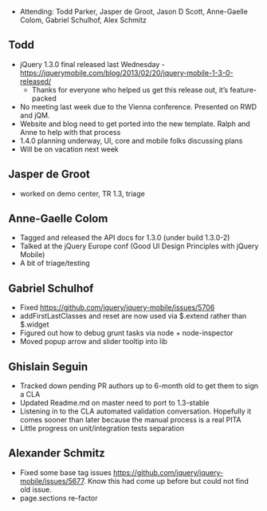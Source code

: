 * Attending: Todd Parker, Jasper de Groot, Jason D Scott, Anne-Gaelle Colom, Gabriel Schulhof, Alex Schmitz

## Todd
* jQuery 1.3.0 final released last Wednesday - https://jquerymobile.com/blog/2013/02/20/jquery-mobile-1-3-0-released/
  - Thanks for everyone who helped us get this release out, it’s feature-packed
* No meeting last week due to the Vienna conference. Presented on RWD and jQM.
* Website and blog need to get ported into the new template. Ralph and Anne to help with that process
* 1.4.0 planning underway, UI, core and mobile folks discussing plans
* Will be on vacation next week 

## Jasper de Groot
* worked on demo center, TR 1.3, triage

## Anne-Gaelle Colom
* Tagged and released the API docs for 1.3.0 (under build 1.3.0-2)
* Talked at the jQuery Europe conf (Good UI Design Principles with jQuery Mobile)
* A bit of triage/testing

## Gabriel Schulhof
* Fixed https://github.com/jquery/jquery-mobile/issues/5706
* addFirstLastClasses and reset are now used via $.extend rather than $.widget
* Figured out how to debug grunt tasks via node + node-inspector
* Moved popup arrow and slider tooltip into lib

## Ghislain Seguin
* Tracked down pending PR authors up to 6-month old to get them to sign a CLA
* Updated Readme.md on master need to port to 1.3-stable
* Listening in to the CLA automated validation conversation. Hopefully it comes sooner than later because the manual process is a real PITA
* Little progress on unit/integration tests separation

## Alexander Schmitz
* Fixed some base tag issues https://github.com/jquery/jquery-mobile/issues/5677. Know this had come up before but could not find old issue.
* page.sections re-factor
